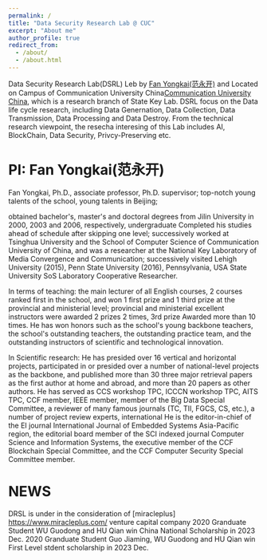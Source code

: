 ```yaml
---
permalink: /
title: "Data Security Research Lab @ CUC"
excerpt: "About me"
author_profile: true
redirect_from: 
  - /about/
  - /about.html
---
```


Data Security Research Lab(DSRL) Leb by [Fan Yongkai(范永开)](https://fanyongkai.github.io) and Located on Campus of Communication University China[Communication University China](http://www.cuc.edu.cn/), which is a research branch of State Key Lab. DSRL focus on the Data life cycle research, including Data Genernation, Data Collection, Data Transmission, Data Processing and Data Destroy. From the technical research viewpoint, the resecha interesing of this Lab includes AI, BlockChain, Data Security, Privcy-Preserving etc.

PI: Fan Yongkai(范永开)
======
Fan Yongkai, Ph.D., associate professor, Ph.D. supervisor; top-notch young talents of the school, young talents in Beijing; 

obtained bachelor's, master's and doctoral degrees from Jilin University in 2000, 2003 and 2006, respectively, undergraduate Completed his studies ahead of schedule after skipping one level; successively worked at Tsinghua University and the School of Computer Science of Communication University of China, and was a researcher at the National Key Laboratory of Media Convergence and Communication; successively visited Lehigh University (2015), Penn State University (2016), Pennsylvania, USA State University SoS Laboratory Cooperative Researcher. 

In terms of teaching: the main lecturer of all English courses, 2 courses ranked first in the school, and won 1 first prize and 1 third prize at the provincial and ministerial level; provincial and ministerial excellent instructors were awarded 2 prizes 2 times, 3rd prize Awarded more than 10 times. He has won honors such as the school's young backbone teachers, the school's outstanding teachers, the outstanding practice team, and the outstanding instructors of scientific and technological innovation. 

In Scientific research: He has presided over 16 vertical and horizontal projects, participated in or presided over a number of national-level projects as the backbone, and published more than 30 three major retrieval papers as the first author at home and abroad, and more than 20 papers as other authors. He has served as CCS workshop TPC, ICCCN workshop TPC, AITS TPC, CCF member, IEEE member, member of the Big Data Special Committee, a reviewer of many famous journals (TC, TII, FGCS, CS, etc.), a number of project review experts, international He is the editor-in-chief of the EI journal International Journal of Embedded Systems Asia-Pacific region, the editorial board member of the SCI indexed journal Computer Science and Information Systems, the executive member of the CCF Blockchain Special Committee, and the CCF Computer Security Special Committee member.

NEWS
======
DRSL is under in the consideration of [miracleplus] https://www.miracleplus.com/ venture capital company
2020 Granduate Student WU Guodong and HU Qian win China National Scholarship in 2023 Dec.
2020 Granduate Student Guo Jiaming, WU Guodong and HU Qian win First Level stdent scholarship in 2023 Dec.




